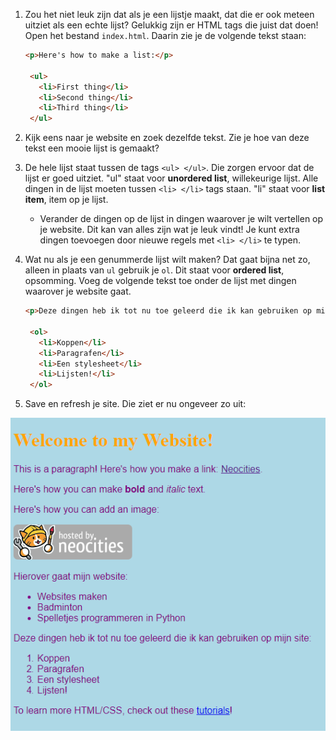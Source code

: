1. Zou het niet leuk zijn dat als je een lijstje maakt, dat die er ook meteen uitziet als een echte lijst? Gelukkig zijn er HTML tags die juist dat doen! Open het bestand `index.html`. Daarin zie je de volgende tekst staan:

   ```html
   <p>Here's how to make a list:</p>

    <ul>
      <li>First thing</li>
      <li>Second thing</li>
      <li>Third thing</li>
    </ul>
   ```

2. Kijk eens naar je website en zoek dezelfde tekst. Zie je hoe van deze tekst een mooie lijst is gemaakt?

3. De hele lijst staat tussen de tags `<ul> </ul>`. Die zorgen ervoor dat de lijst er goed uitziet. "ul" staat voor **unordered list**, willekeurige lijst. Alle dingen in de lijst moeten tussen `<li> </li>` tags staan. "li" staat voor **list item**, item op je lijst.

   * Verander de dingen op de lijst in dingen waarover je wilt vertellen op je website. Dit kan van alles zijn wat je leuk vindt! Je kunt extra dingen toevoegen door nieuwe regels met  `<li> </li>` te typen.

4. Wat nu als je een genummerde lijst wilt maken? Dat gaat bijna net zo, alleen in plaats van `ul` gebruik je `ol`. Dit staat voor **ordered list**, opsomming. Voeg de volgende tekst toe onder de lijst met dingen waarover je website gaat.

   ```html
   <p>Deze dingen heb ik tot nu toe geleerd die ik kan gebruiken op mijn website: </p> 

    <ol>
      <li>Koppen</li>
      <li>Paragrafen</li>
      <li>Een stylesheet</li>
      <li>Lijsten!</li>
    </ol>
   ```

5. Save en refresh je site. Die ziet er nu ongeveer zo uit:

![](../assets/lists.png)

